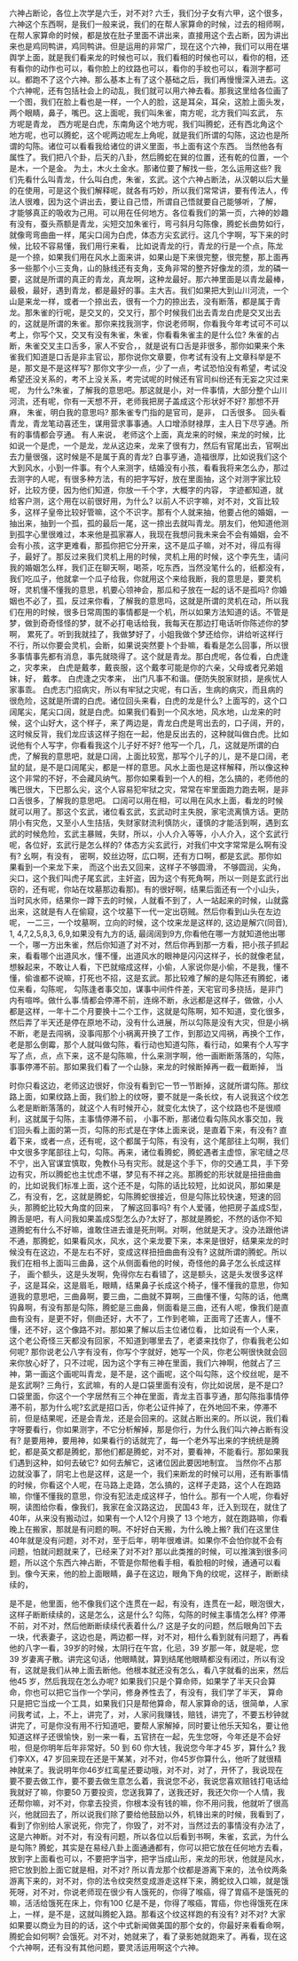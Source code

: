 六神占断论，各位上次学是六壬，对不对? 六壬，我们分子女有六甲，这个很多，六神这个东西啊，是我们一般来说，我们的在帮人家算命的时候，过去的相师啊，在帮人家算命的时候，都是放在肚子里面不讲出来，直接用这个去占断，因为讲出来也是鸡同鸭讲，鸡同鸭讲。但是运用的非常广，现在这个六神，我们可以用在堪舆学上面，就是我们看来龙的时候也可以，我们看相的时候也可以，看你的相，还有看你的动作也可以，看你脸上的纹路也可以，看你的手紋也可以，看测字都可以。都跑不了这个六神。那么基本上有了这个基础之后，我们再慢慢深入进去。这个六神呢，还有包括社会上的动乱，我们就可以用六神去看。那我这里给各位画了一个图，我们在脸上看也是一样，一个人的脸，这是耳朵，耳朵，这脸上面头发， 两个眼睛，鼻子，嘴巴。这上面呢，我们叫朱雀，南方呢，北方我们叫玄武， 东方呢是青龙， 西方呢是白虎，东南角这个地方呢，我们叫腾蛇，还有西北角这个地方呢，也可以腾蛇，这个呢两边呢左上角呢，就是我们所谓的勾陈，这边也是所谓的勾陈。诸位可以看看我给诸位的讲义里面，书上面有这个东西。 当然他各有属性了。我们把八个卦，后天的八卦，然后腾蛇在巽的位置，还有乾的位置，一个是木，一个是金。 为土，木火土金水。那诸位要了解找一些，怎么运用这些? 我们先看什么叫青龙，什么叫白虎，朱雀，玄武。这个六神占断法，从汉朝以后大量的在使用，可是这个我们解释呢，就各有巧妙，所以我们常常讲，要有传法人，传法人很难，因为这个讲出去，要让自己悟，所谓自己悟就要自己能够听，了解， 才能够真正的吸收为己用。可以用在任何地方。各位看我们的第一页，六神的妙趣有没有，蚕头燕额是青龙，尖短交加朱雀行，弯弓斜月勾陈像，腾蛇长曲势如行，就像弯弯曲曲一样，尾尖口阔为白虎，体态方尖玄武行。这几个字啊，写下来的时候，比较不容易懂，我们用行来看， 比如说青龙的行，青龙的行是一个点，陈龙是一个捺，如果我们用在风水上面来讲，如果山是下来很完整，很完整，那上面再多一些那个小三支角，山的脉线还有支角，支角非常的整齐好像龙的须，龙的磷一要，这就是所谓的真正的青龙，真龙啊，这种龙最好。那六神里面是以青龙最棒，最极，最好，遇到青龙，都是最好的事。主大吉。我们如果把大到山川河流，一个山是来龙一样，或者一个捺出去，很有一个力的捺出去，没有断落，都是属于青龙。那朱雀的行呢，是交叉的，交叉行，那个时候我们出去青龙白虎是交叉出去的，这就是所谓的朱雀。那你来找我测字，你说老师啊，你看我今年考试可不可以考上，你写个又，交叉有没有朱雀，朱雀，你看看朱雀主的是什么位? 朱雀的占断，朱雀交叉主口舌多，家人不安合，，就是说有口舌是非很多，那你如果来个朱雀我们知道是口舌是非主官讼，那你说你文章要，你考试有没有上文章科举是不是，那文是不是这样写? 那你文字少一点，少了一点，考试恐怕没有希望，考试没希望还没关系的，考不上没关系，考完试呢的时候还有官司纠纷还有无妄之灾过来呢， 为什么?朱雀，了解我的意思吧。那这就是小，对一件事情，大部分整个山川河流，还有呢，你有一天想不开，老师我把房子盖成这个形状好不好? 那想不开麻， 朱雀，明白我的意思吗? 那朱雀专门指的是官司，是非， 口舌很多。 回头看青龙，青龙笔动喜还生，谋用营求事事通。人口增添财禄厚，主人日下尽亨通。所有的事情都会亨通。 有人来说， 老师这个上面，真龙来的时候，来龙的时候，比如说一个是虎，一个是龙，龙从这边来，龙来了很有力，然后有官尾出去，官啊出去力量很强，这时候是不是属于真的青龙? 白事亨通，造福很厚，比如说我们这个大到风水，小到一件事。有个人来测字，结婚没有小孩，看看我将来怎么办，那过去测字的人呢，有很多种方法，有的把字写好，放在里面抽，这个对测字家比较好，比较方便，因为他们知道，你放一千个字，大概字的内容， 字迹都知道，就给客户测，这个用在以前很好用，为什么?
以前人不识字嘛，对不对，文盲比较多，这样子皇帝比较好管嘛，这个不识字。那有个人就来抽，他要占他的婚姻，一抽出来，抽到一个孤，孤的最后一尾，这一捺出去就叫青龙。朋友们，他知道他测到孤字心里很难过，本来他是孤家寡人，我现在我想问我未来会不会有婚姻，会不会有小孩，这字更难看，那孤你把它分开来，这不是瓜子嘛，对不对，得瓜有得子，最好了。那反过来我们灵机上用的时候，灵机上用的时候，这个李先生，请问我的婚姻怎么样，我们正在聊天啊，喝茶，吃东西，当然没笔什么的，纸都没有，我们吃瓜子，他就拿一个瓜子给我，你就用这个来给我断，我的意思是，要灵机呀，灵机懂不懂我的意思，机要心领神会，那瓜和子放在一起的话不是孤吗? 你婚姻也不必了，孤，反过来你看，了解我的意思吗，这就是所谓的灵机在动，所以我们在用的时候，很多日常周围的事情都是一个机，所以如果方法知道的话。不管是梦，做到奇奇怪怪的梦，就不必打电话给我，我每天在那边打电话听你陈述你的梦啊， 累死了。听到我就挂了，我做梦好了，小姐我做个梦还给你，讲给听这样行不行，所以你要会灵机，会断，如果说突然要卜个卦嘛，看看是怎么回事，所以很多事情事先都有消息，事先就晓得了。这个就是青龙。那白虎呢，各位看，白虎逢之，灾孝来， 白虎是戴孝，戴丧服，这个戴孝可能是你的六亲，父母或者兄弟姐妹，好， 戴孝。 白虎逢之灾孝来， 出门凡事不和谐。便防失脱家财损，是疾忧人家事乖。 白虎志门招病灾，所以有牢狱之灾呢，有口舌，生病的病灾，而且病的很危险，这就是所谓的白虎。诸位回头来看，白虎的龙是什么? 上面写的，这个口阔尾尖，尾尖口阔，就是白虎。如果我们看到一个风水地，风水地，山龙来的时候，这个山好大，这个样子，来了两边是，青龙白虎是弯出去的，口子阔，开的，这时候反背，我们龙应该这样子抱在一起，他是反出去的，这种就叫做白虎。比如说他有个人写字，你看看我这个儿子好不好? 他写一个几，几，这就是所谓的白虎，了解我的意思吧，就是口阔，上面比较宽，那写个儿子的儿，是不是口阔，老鼠的鼠，是不是口阔尾尖，都是一样的意思。风水上面也是这样解释，所以像这种这个非常的不好，不会藏风纳气。那你如果看到一个人的相，怎么搞的，老师他的嘴巴很大，下巴那么尖，这个人容易犯牢狱之灾，常常在牢里面跑力跑去啊，是非口舌很多，了解我的意思吧。 口阔可以用在相，可以用在风水上面，看龙的时候就可以用了。那这个玄武，诸位看玄武，玄武动时主失脱，家宅流离慎方话。更防阴小有灾危，又至小人生拮括，失财家财流利慎防火，谨慎的才能活到啊，遇到玄武的时候危险，玄武主暴贼，失财，所以，小人介入等等，小人介入，这个玄武行呢，各位好，玄武行是怎么样的? 体态方尖玄武行，对我们中文字常常是么啊有没有? 幺啊，有没有， 密啊，姣丝边呀，広口啊，还有方口啊，都是玄武。那你如果看到一个来龙下来， 而这个出去又回来，这样子不够圆滑， 不够圆润，尖角，尖口，这个我们叫虎子尾玄武，主奸盗，因为这个有死角啊，所以一则是玄武行出窃的，还有呢，你站在坟墓那边看那)。有的很好啊，结果后面还有一个小山头，当时风水师，结果你一蹲下去的时候，人就看不到了，人一站起来的时候，山就露出来，这就是有人在偷窥，这个坟墓下一代一定出窃贼。然后你看到山头在左边呢， 一二三，一个坟墓啊，立向的时候，这个坟来龙是这样的, 这边是解穴(同音), 1, 4,7,2,5,8,3, 6,9,如果没有九方的话, 最阔阔到9方,你看他在哪一方就知道他出哪一个，哪一方出朱雀，然后你知道了对不对，然后你再到那一方看，把小孩子抓起来，看看哪个出道风水，懂不懂，出道风水的眼神是闪闪这样子，长的就像老鼠，想躲起来，不敢让人看，下巴就缩成这样，小偷，人家说你是小偷，不是我，懂不懂，偷谁都不说嘛，打死也不招，这是玄武。那比较难了解的是勾陈还有腾蛇，诸位来看，勾陈呢， 勾陈逢者事交加，谋事中间件件差，天宅官司多挠括，是非门内有喧哗。做什么事.情都会停滞不前，连绵不断，永远都是这样子，做做，小人都是这样，一年十二个月要换十二个工作，这就是勾陈啊，知不知道，变化很多，然后弄了半天还是停在原地不动，没有什么进展，所以勾陈是没有大灾，但是小祸不断，老是去闯祸，没事闯那个小祸离开换了工作，到那边又闯祸，再换个工作，老是那么倒霉，那个人就叫做勾陈，看行动也知道勾陈，看行动，如果有个人写字写了点，点，点下来，这不是勾陈嘛，什么来测字啊，他一画断断落落的，勾陈，事事停滞不前。那如果我们看了一个山脉，来龙的时候断掉再一截一截断掉， 当

时你只看这边，老师这边很好，你没有看到它一节一节断掉，这就所谓勾陈。那纹路上面，如果纹路上面，我们脸上的纹呀，要不就是一条长纹，有人说我这个纹怎么老是断断落落的，就这个人有时候开心，就变化太快了，这个纹路也不是很顺利，这就属于勾陈，主事情停滞不前， 小事不断，那诸位看勾陈风水事交加，我们回头看上面的第一页，勾陈的形式是在字体上面来说，是直着下来，有没有? 直着下来，或者一点，还有呢，这个都属于勾陈，有没有，这个尾部往上勾啊，我们中文很多字尾部往上勾，勾陈。再来，诸位看腾蛇，腾蛇遇者主虚惊，家宅缝之尽不宁，出入官谋宜慎取，免教仆马有灾形。就是这个手下，你的交通工具，手下旁边有灾，所以腾蛇也主忧虑不堪，梦见有不祥之兆。那腾蛇的形状就是扭扭曲曲的，比如说我们标准上面，这个还不是，勾陈的话比较短，比如说风，那如果是乙，有没有，乞，这就是腾蛇，勾陈腾蛇很接近，但是勾陈比较快速，短速的回头，那腾蛇比较大角度的回来， 了解这回事吗? 有个人爱骚，他把房子盖成S型，腾舌是吧，有人问我如果盖成S型怎么办?太好了，那就是腾蛇，不然的话你不知道腾蛇有什么不好嘛，谁敢住进去谁是死刑啊。对啊，他就是天才。没办法跟他讲不通，那腾蛇，如果看风水，风水，这个来龙要下来，本来是很好，结果来龙的时候没有在这边，不是左右不好，变成这样扭扭曲曲有没有? 这就所谓的腾蛇。所以我们在相书上面叫三曲鼻，这个从侧面看他的时候，奇怪他的鼻子怎么长成这样子， 画个额头，这是头发啊，免得你左右看错了，这是额头，这是头发很多这样子，这是耳朵，这是眉毛，眼睛，结果鼻子长成这个椅子，懂不懂我的意思，你知道我的意思吧，三曲鼻啊，要三曲，二曲就不算啊，三曲懂不懂，勾陈的话，他鹰钩鼻啊，有没有那是勾陈，腾蛇是三曲鼻，侧面看是三曲，还有人呢，像我们是直曲有没有，是更不好，侧曲还好，大不了，工作到老嘛，正面弯了还害人，懂不懂，还不好，这个像路不对。那如果了解以后主位诸位看， 比如说有一个人来，这个老公奇怪三天都没有回家，不知道到哪里去了，老婆来找你了，你看我老公如何呢? 那你说老公八字有没有，你写个字就好，她写一个风，你老公啊很快就会回来你放心好了，只不过呢，因为这个字有三神在里面，我们六神啊，他就占了三神，第一画这个画呢叫青龙，是不是，这个画呢，这个叫勾陈，这个绞丝呢，是不是玄武啊? 三角行，玄武嘛，有的人是口袋里面有没有，你比如说居，是不是口? 口袋里面，你这个一个字居然有三个神在里面，青龙主百事亨通，那勾陈指事情停滞不前，那为什么呢?玄武是招口舌，你老公证件掉了，在外地回不来，停滞不前，但是结果呢，还是会青龙，还是会回来的。这就占断出来的。所以说，我们看字呀要看行，你如果测字，不它分析解掉，那是你行，为什么我们叫六神占断有没有? 是要用神，要用神，如果看行的话就完了，每一个老外写出来的字统统是腾蛇，都是英文都是腾蛇，那他们都是腾蛇，对不对，要看神，不能看行。那如果我们遇到这种，如何去破它? 如何去解它，这诸位因此要因地制宜。 当然你不占那边就没事了，阴宅上也是这样，这是一个，我们来断龙的时候可以用，还有断事情的时候，你看这个人呢，在马路上走路，怎么搞的，这样子走路，这个人在跑路嘛，你懂不懂我的意思，你没有犯法走成这样子，怕什么。那有一个人呢，你看好啊，读图给你看，像我们，我家在金汉路这边， 民国43 年，迁入到现在，就住了40年，从来没有搬动过，如果有一个人12个月换了 13 个地方，就在跑路嘛，你看晚上在搬家，那就是有问题的啊。不好好白天搬，为什么晚上搬? 我们在这里住40年就是没有问题，对不对，至于后年，明年很难讲。如果你不会怕你就不会有问题，怕就问题就来了，已经来了对不对? 那以此类推的时候，可以推演到很多问题，所以这个东西六神占断，不管是你帮他看手相，看脸相的时候，通通可以看到。像今天来，他的脸上面眼睛，鼻子在这边，眼角下角的纹呢，这样子，断断续续的，

是不是，他里面，他不像我们这个连贯在一起，有没有，连贯在一起，眼泡很大，这样子断断续续的，这是怎么，这是什么? 勾陈，勾陈的时候主事情怎么样? 停滞不前，对不对，然后他断断续续代表着什么/? 这是子女的问题，然后眼角凹下去一块，代表妻子，这边也是，两边都一样，对不对，相什么看到就有问题了，再看他的八字一看，39岁的时候，太阴行在午宫，化忌，39 岁那一年，就是呢，您 39 岁妻离子散。讲完这句话，他眼睛就，算到结尾他眼睛都没有闭过，所以有没有，这就是我们从神上面去断他。他根本就还没有怎么，看八字就看的出来，然后他45 岁，然后我现在怎么办呢? 如果我们只是个算命师，如果学了半天只会算命，你也可以把它当作一个学问，修身养性去了，有没有，我们学了半天， 算命只是把它当成一个工具，如果我们只是帮他算命，帮人家算命的话，很简单，人家问我考试，上，不上，讲完了，对，人家问我赚钱，赔钱，讲完了，不要五秒钟就讲完了，可是你没有用不行知道吧，要帮人家解掉，同时要让他乐天知名，要让他知道这样子还很愉快，别一来一看，五官挤在一起，先生您呀，今年还是不会好啦，但是你明年后年非常好。50 到 60 你大钱，我说您今年才45 岁，算什么? 我们李XX，47 岁回来现在还是干某某，对不对，你45岁你算什么，他听了就很精神就来了。我说明年你46岁红鸾星还要动哦，对不对，对了，开怀了，我说现在要不要去做工作，要不要去做生意怎么着，我说您不必，我说您喜欢赔钱打电话给我就好了嘛，你要50 万要投资，您送我算了，送我还好，我还欠你一个人情，我还帮你嘛，对不对，你拿去投资，你根本没有钱的嘛，你不用问我，他就听了很高兴，他就回去了，所以说我们除了要给他鼓励以外，机锋出来的时候，我看到了，看到了你别给人家说死，你完了，你毁了，对不对，当然过去的事情没有办法了，这是六神断。对不对，有没有问题，所以各位以后看到书啊，朱雀，玄武，为什么是勾陈? 腾蛇，其实是在易经八卦上面通通都有，你可以把它放在任何地方去看，放到字上面看也可以，不要把字当字，把字当成山形，来龙的形状，他就是风水，把它放到脸上面它就是相，对不对? 所以青龙那个纹都是游离下来的，法令纹两条游离下来的，对不对，你的法令纹突然变成游走这样下来，腾蛇纹入口嘛，就是饿死呀，对不对，你说老师现在很少有人饿死的，你得了喉癌，得了胃癌不是饿死的嘛，活活给饿死在床上，你有100 亿是不是，你得了喉癌，胃癌，你也得饿死在床上，一样，是不是，这就叫腾蛇入路。那看这个纹这样跑的有没有? 对不对? 大家如果要以商业为目的的话，这个中式新闻做美国的那个女的，你最好来看看命啊，腾蛇会如何啊? 会饿死。对不对，她就来了，看了录影她就跑来了。再看，现在这个六神啊，还有没有其他问题，要灵活运用啊这个六神。